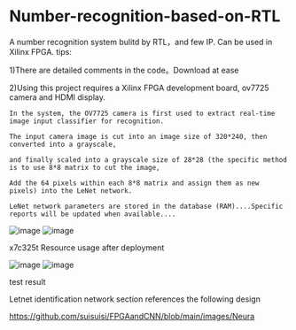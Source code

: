 # Number-recognition-based-on-RTL
A number recognition system bulitd by RTL，and few IP. Can be used in Xilinx FPGA.
tips:

1)There are detailed comments in the code。Download at ease

2)Using this project requires a Xilinx FPGA development board, ov7725 camera and HDMI display.

    In the system, the OV7725 camera is first used to extract real-time image input classifier for recognition. 
    
    The input camera image is cut into an image size of 320*240, then converted into a grayscale, 
    
    and finally scaled into a grayscale size of 28*28 (the specific method is to use 8*8 matrix to cut the image,
    
    Add the 64 pixels within each 8*8 matrix and assign them as new pixels) into the LeNet network. 
    
    LeNet network parameters are stored in the database (RAM)....Specific reports will be updated when available....


![image](https://user-images.githubusercontent.com/103297071/229667419-b0abf60c-bf52-4a9b-b745-e3fdb0076378.png)
![image](https://user-images.githubusercontent.com/103297071/229667440-4ddf5382-3e51-417d-863e-0cfef8b4baba.png)

x7c325t Resource usage after deployment

![image](https://user-images.githubusercontent.com/103297071/229667579-da50c222-acac-41ca-abca-708a809a1419.png)
![image](https://user-images.githubusercontent.com/103297071/229667604-d12b512a-38c5-4865-bac6-a96e1f211de7.png)

test result

Letnet identification network section references the following design

https://github.com/suisuisi/FPGAandCNN/blob/main/images/Neura
